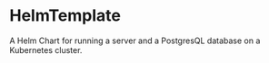 # HelmTemplate
A Helm Chart for running a server and a PostgresQL database on a Kubernetes cluster. 
